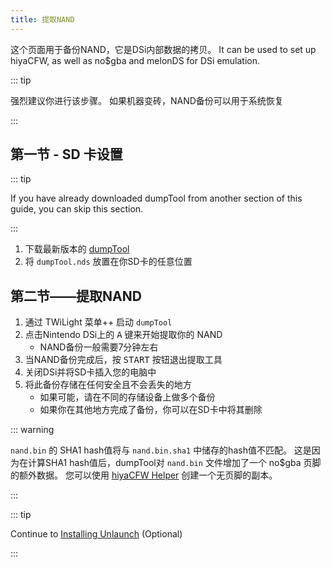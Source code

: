 ```yaml
---
title: 提取NAND
---
```


这个页面用于备份NAND，它是DSi内部数据的拷贝。 It can be used to set up hiyaCFW, as well as no$gba and melonDS for DSi emulation.

::: tip

强烈建议你进行该步骤。 如果机器变砖，NAND备份可以用于系统恢复

:::

## 第一节 - SD 卡设置

::: tip

If you have already downloaded dumpTool from another section of this guide, you can skip this section.

:::

1. 下载最新版本的 [dumpTool](https://github.com/zoogie/dumpTool/releases/latest/download/dumpTool.nds)
1. 将 `dumpTool.nds` 放置在你SD卡的任意位置


## 第二节——提取NAND

1. 通过 TWiLight 菜单++ 启动 `dumpTool`
1. 点击Nintendo DSi上的 <kbd class="face">A</kbd> 键来开始提取你的 NAND
   - NAND备份一般需要7分钟左右
1. 当NAND备份完成后，按 <kbd>START</kbd> 按钮退出提取工具
1. 关闭DSi并将SD卡插入您的电脑中
1. 将此备份存储在任何安全且不会丢失的地方
   - 如果可能，请在不同的存储设备上做多个备份
   - 如果你在其他地方完成了备份，你可以在SD卡中将其删除

::: warning

`nand.bin` 的 SHA1 hash值将与 `nand.bin.sha1` 中储存的hash值不匹配。 这是因为在计算SHA1 hash值后，dumpTool对 `nand.bin` 文件增加了一个 no$gba 页脚的额外数据。 您可以使用 [hiyaCFW Helper](https://github.com/mondul/HiyaCFW-Helper/releases) 创建一个无页脚的副本。

:::

::: tip

Continue to [Installing Unlaunch](installing-unlaunch.html) (Optional)

:::
